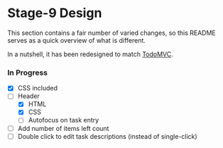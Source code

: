 # Stage-9 Design

This section contains a fair number of varied changes, so this README serves as a quick overview of what is different.

In a nutshell, it has been redesigned to match [TodoMVC](http://todomvc.com/).

### In Progress

* [x] CSS included
* [ ] Header
    * [x] HTML
    * [x] CSS
    * [ ] Autofocus on task entry
* [ ] Add number of items left count
* [ ] Double click to edit task descriptions (instead of single-click)
